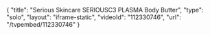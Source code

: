 {
    "title": "Serious Skincare SERIOUSC3 PLASMA Body Butter",
    "type": "solo",
    "layout": "iframe-static",
    "videoId": "112330746",
    "url": "\/tvpembed\/112330746"
}